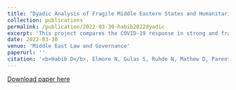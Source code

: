 ```yaml
---
title: "Dyadic Analysis of Fragile Middle Eastern States and Humanitarian Implications of Restrictive covid-19 Policies"
collection: publications
permalink: /publication/2022-03-30-habib2022dyadic
excerpt: 'This project compares the COVID-19 response in strong and fragile countries in the Middle East. Country fragility was found to be associated with more restrictive policies rather than health resource-oriented policies.'
date: 2022-03-30
venue: 'Middle East Law and Governance'
paperurl: ''
citation: '<b>Habib D</b>, Elmore N, Gulas S, Ruhde N, Mathew D, Parente N. Dyadic Analysis of Fragile Middle Eastern States and Humanitarian Implications of Restrictive COVID-19 Policies. <i>Middle East Law and Governance</i>. 2022;14(1):26-61. doi:10.1163/18763375-14010008'
---
```


[Download paper here](http://danielrshabib.github.io/files/habib2022dyadic.pdf)
